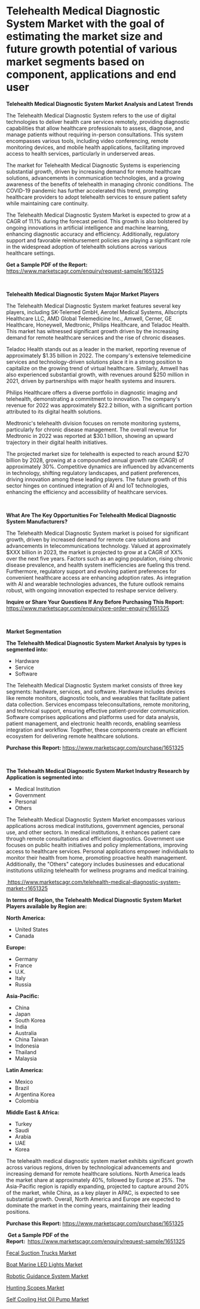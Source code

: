 <p><h1>Telehealth Medical Diagnostic System Market with the goal of estimating the market size and future growth potential of various market segments based on component, applications and end user</h1></p><p><strong>Telehealth Medical Diagnostic System Market Analysis and Latest Trends</strong></p>
<p><p>The Telehealth Medical Diagnostic System refers to the use of digital technologies to deliver health care services remotely, providing diagnostic capabilities that allow healthcare professionals to assess, diagnose, and manage patients without requiring in-person consultations. This system encompasses various tools, including video conferencing, remote monitoring devices, and mobile health applications, facilitating improved access to health services, particularly in underserved areas.</p><p>The market for Telehealth Medical Diagnostic Systems is experiencing substantial growth, driven by increasing demand for remote healthcare solutions, advancements in communication technologies, and a growing awareness of the benefits of telehealth in managing chronic conditions. The COVID-19 pandemic has further accelerated this trend, prompting healthcare providers to adopt telehealth services to ensure patient safety while maintaining care continuity.</p><p>The Telehealth Medical Diagnostic System Market is expected to grow at a CAGR of 11.1% during the forecast period. This growth is also bolstered by ongoing innovations in artificial intelligence and machine learning, enhancing diagnostic accuracy and efficiency. Additionally, regulatory support and favorable reimbursement policies are playing a significant role in the widespread adoption of telehealth solutions across various healthcare settings.</p></p>
<p><strong>Get a Sample PDF of the Report:&nbsp;</strong> <a href="https://www.marketscagr.com/enquiry/request-sample/1651325?utm_campaign=1848&utm_medium=2&utm_source=Github&utm_content=ia&utm_term=08122024&utm_id=telehealth-medical-diagnostic-system">https://www.marketscagr.com/enquiry/request-sample/1651325</a></p>
<p>&nbsp;</p>
<p><strong>Telehealth Medical Diagnostic System Major Market Players</strong></p>
<p><p>The Telehealth Medical Diagnostic System market features several key players, including SK-Telemed GmbH, Aerotel Medical Systems, Allscripts Healthcare LLC, AMD Global Telemedicine Inc., Amwell, Cerner, GE Healthcare, Honeywell, Medtronic, Philips Healthcare, and Teladoc Health. This market has witnessed significant growth driven by the increasing demand for remote healthcare services and the rise of chronic diseases.</p><p>Teladoc Health stands out as a leader in the market, reporting revenue of approximately $1.35 billion in 2022. The company's extensive telemedicine services and technology-driven solutions place it in a strong position to capitalize on the growing trend of virtual healthcare. Similarly, Amwell has also experienced substantial growth, with revenues around $250 million in 2021, driven by partnerships with major health systems and insurers.</p><p>Philips Healthcare offers a diverse portfolio in diagnostic imaging and telehealth, demonstrating a commitment to innovation. The company's revenue for 2022 was approximately $22.2 billion, with a significant portion attributed to its digital health solutions.</p><p>Medtronic's telehealth division focuses on remote monitoring systems, particularly for chronic disease management. The overall revenue for Medtronic in 2022 was reported at $30.1 billion, showing an upward trajectory in their digital health initiatives.</p><p>The projected market size for telehealth is expected to reach around $270 billion by 2028, growing at a compounded annual growth rate (CAGR) of approximately 30%. Competitive dynamics are influenced by advancements in technology, shifting regulatory landscapes, and patient preferences, driving innovation among these leading players. The future growth of this sector hinges on continued integration of AI and IoT technologies, enhancing the efficiency and accessibility of healthcare services.</p></p>
<p>&nbsp;</p>
<p><strong>What Are The Key Opportunities For Telehealth Medical Diagnostic System Manufacturers?</strong></p>
<p><p>The Telehealth Medical Diagnostic System market is poised for significant growth, driven by increased demand for remote care solutions and advancements in telecommunications technology. Valued at approximately $XXX billion in 2023, the market is projected to grow at a CAGR of XX% over the next five years. Factors such as an aging population, rising chronic disease prevalence, and health system inefficiencies are fueling this trend. Furthermore, regulatory support and evolving patient preferences for convenient healthcare access are enhancing adoption rates. As integration with AI and wearable technologies advances, the future outlook remains robust, with ongoing innovation expected to reshape service delivery.</p></p>
<p><strong>Inquire or Share Your Questions If Any Before Purchasing This Report:</strong> <a href="https://www.marketscagr.com/enquiry/pre-order-enquiry/1651325?utm_campaign=1848&utm_medium=2&utm_source=Github&utm_content=ia&utm_term=08122024&utm_id=telehealth-medical-diagnostic-system">https://www.marketscagr.com/enquiry/pre-order-enquiry/1651325</a></p>
<p>&nbsp;</p>
<p><strong>Market Segmentation</strong></p>
<p><strong>The Telehealth Medical Diagnostic System Market Analysis by types is segmented into:</strong></p>
<p><ul><li>Hardware</li><li>Service</li><li>Software</li></ul></p>
<p><p>The Telehealth Medical Diagnostic System market consists of three key segments: hardware, services, and software. Hardware includes devices like remote monitors, diagnostic tools, and wearables that facilitate patient data collection. Services encompass teleconsultations, remote monitoring, and technical support, ensuring effective patient-provider communication. Software comprises applications and platforms used for data analysis, patient management, and electronic health records, enabling seamless integration and workflow. Together, these components create an efficient ecosystem for delivering remote healthcare solutions.</p></p>
<p><strong>Purchase this Report:&nbsp;</strong><a href="https://www.marketscagr.com/purchase/1651325?utm_campaign=1848&utm_medium=2&utm_source=Github&utm_content=ia&utm_term=08122024&utm_id=telehealth-medical-diagnostic-system">https://www.marketscagr.com/purchase/1651325</a></p>
<p>&nbsp;</p>
<p><strong>The Telehealth Medical Diagnostic System Market Industry Research by Application is segmented into:</strong></p>
<p><ul><li>Medical Institution</li><li>Government</li><li>Personal</li><li>Others</li></ul></p>
<p><p>The Telehealth Medical Diagnostic System Market encompasses various applications across medical institutions, government agencies, personal use, and other sectors. In medical institutions, it enhances patient care through remote consultations and efficient diagnostics. Government use focuses on public health initiatives and policy implementations, improving access to healthcare services. Personal applications empower individuals to monitor their health from home, promoting proactive health management. Additionally, the "Others" category includes businesses and educational institutions utilizing telehealth for wellness programs and medical training.</p></p>
<p><a href="https://www.marketscagr.com/telehealth-medical-diagnostic-system-market-r1651325?utm_campaign=1848&utm_medium=2&utm_source=Github&utm_content=ia&utm_term=08122024&utm_id=telehealth-medical-diagnostic-system">&nbsp;https://www.marketscagr.com/telehealth-medical-diagnostic-system-market-r1651325</a></p>
<p><strong>In terms of Region, the Telehealth Medical Diagnostic System Market Players available by Region are:</strong></p>
<p>
    <p> <strong> North America: </strong>
        <ul>
            <li>United States</li>
            <li>Canada</li>
        </ul>
        </p> 
    <p> <strong> Europe: </strong>
        <ul>
            <li>Germany</li>
            <li>France</li>
            <li>U.K.</li>
            <li>Italy</li>
            <li>Russia</li>
        </ul>
        </p> 
    <p> <strong> Asia-Pacific: </strong>
        <ul>
            <li>China</li>
            <li>Japan</li>
            <li>South Korea</li>
            <li>India</li>
            <li>Australia</li>
            <li>China Taiwan</li>
            <li>Indonesia</li>
            <li>Thailand</li>
            <li>Malaysia</li>
        </ul>
        </p> 
    <p> <strong> Latin America: </strong>
        <ul>
            <li>Mexico</li>
            <li>Brazil</li>
            <li>Argentina Korea</li>
            <li>Colombia</li>
        </ul>
        </p> 
    <p> <strong> Middle East & Africa: </strong>
        <ul>
            <li>Turkey</li>
            <li>Saudi</li>
            <li>Arabia</li>
            <li>UAE</li>
            <li>Korea</li>
        </ul>
    </p>
    </p>
<p><p>The telehealth medical diagnostic system market exhibits significant growth across various regions, driven by technological advancements and increasing demand for remote healthcare solutions. North America leads the market share at approximately 40%, followed by Europe at 25%. The Asia-Pacific region is rapidly expanding, projected to capture around 20% of the market, while China, as a key player in APAC, is expected to see substantial growth. Overall, North America and Europe are expected to dominate the market in the coming years, maintaining their leading positions.</p></p>
<p><strong>Purchase this Report: </strong><a href="https://www.marketscagr.com/purchase/1651325?utm_campaign=1848&utm_medium=2&utm_source=Github&utm_content=ia&utm_term=08122024&utm_id=telehealth-medical-diagnostic-system">https://www.marketscagr.com/purchase/1651325</a></p>
<p>&nbsp;<strong>Get a Sample PDF of the Report:&nbsp;&nbsp;</strong><a href="https://www.marketscagr.com/enquiry/request-sample/1651325?utm_campaign=1848&utm_medium=2&utm_source=Github&utm_content=ia&utm_term=08122024&utm_id=telehealth-medical-diagnostic-system">https://www.marketscagr.com/enquiry/request-sample/1651325</a></p>
<p><strong></strong></p>
<p><p><a href="https://www.linkedin.com/pulse/detailed-analysis-fecal-suction-trucks-market-size-dynamics-xc5sc?utm_campaign=1848&utm_medium=2&utm_source=Github&utm_content=ia&utm_term=08122024&utm_id=telehealth-medical-diagnostic-system">Fecal Suction Trucks Market</a></p><p><a href="https://www.linkedin.com/pulse/boat-marine-led-lights-market-analysis-report-driving-forces-key-9ezre?utm_campaign=1848&utm_medium=2&utm_source=Github&utm_content=ia&utm_term=08122024&utm_id=telehealth-medical-diagnostic-system">Boat Marine LED Lights Market</a></p><p><a href="https://github.com/marloy8/Market-Research-Report-List-6/blob/main/robotic-guidance-system-market.md?utm_campaign=1848&utm_medium=2&utm_source=Github&utm_content=ia&utm_term=08122024&utm_id=telehealth-medical-diagnostic-system">Robotic Guidance System Market</a></p><p><a href="https://www.linkedin.com/pulse/hunting-scopes-market-overview-2024-2031-projected-92-cagr-xdeuc?utm_campaign=1848&utm_medium=2&utm_source=Github&utm_content=ia&utm_term=08122024&utm_id=telehealth-medical-diagnostic-system">Hunting Scopes Market</a></p><p><a href="https://www.linkedin.com/pulse/futur-trend-quest-sl8ue?utm_campaign=1848&utm_medium=2&utm_source=Github&utm_content=ia&utm_term=08122024&utm_id=telehealth-medical-diagnostic-system">Self Cooling Hot Oil Pump Market</a></p></p>